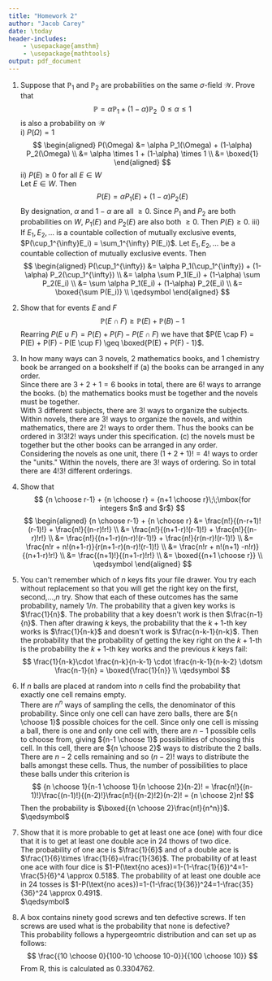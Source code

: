 ```yaml
---
title: "Homework 2"
author: "Jacob Carey"
date: \today
header-includes:
    - \usepackage{amsthm}
    - \usepackage{mathtools}
output: pdf_document
---
```


1. Suppose that $\mathbb{P}_1$ and $\mathbb{P}_2$ are probabilities on the same $\sigma$-field $\mathcal{W}$. Prove that 
$$
\mathbb{P} = \alpha\mathbb{P}_1+(1-\alpha)\mathbb{P}_2\;\;0 \leq \alpha \leq 1
$$ 
is also a probability on $\mathcal{W}$  
    i) $P(\Omega) = 1$  
        $$
        \begin{aligned}
        P(\Omega) &= \alpha P_1(\Omega) + (1-\alpha) P_2(\Omega) \\
        &= \alpha \times 1 + (1-\alpha) \times 1 \\
        &= \boxed{1}
        \end{aligned}
        $$
    ii) $P(E) \geq 0 \text{ for all } E \in W$  
        Let $E \in W$. Then
        $$
        P(E) = \alpha P_1(E) + (1-\alpha) P_2(E)
        $$
        By designation, $\alpha$ and $1-\alpha$ are all $\geq 0$. Since $P_1$ and $P_2$ are both probabilities on $W$, $P_1(E)$ and $P_2(E)$ are also both $\geq 0$. Then $P(E) \geq 0$.
    iii) If $E_1, E_2, ...$ is a countable collection of mutually exclusive events, $P(\cup_1^{\infty}E_i) = \sum_1^{\infty} P(E_i)$.
        Let $E_1, E_2, ...$ be a countable collection of mutually exclusive events. Then
        $$
        \begin{aligned}
            P(\cup_1^{\infty}) &= \alpha P_1(\cup_1^{\infty}) + (1-\alpha) P_2(\cup_1^{\infty}) \\
            &= \alpha \sum P_1(E_i) + (1-\alpha) \sum P_2(E_i) \\
            &= \sum \alpha P_1(E_i) + (1-\alpha) P_2(E_i) \\
            &= \boxed{\sum P(E_i)} \\ \qedsymbol
        \end{aligned}
        $$

2. Show that for events $E$ and $F$  
$$
\mathbb{P}(E \cap F) \geq \mathbb{P}(E)+\mathbb{P}(B) -1
$$
    Rearring $P(E \cup F) = P(E) + P(F) - P(E \cap F)$ we have that $P(E \cap F) = P(E) + P(F) - P(E \cup F) \geq \boxed{P(E) + P(F) - 1}$.
3. In how many ways can 3 novels, 2 mathematics books, and 1 chemistry book be arranged on a bookshelf if
    (a) the books can be arranged in any order.  
        Since there are $3+2+1=6$ books in total, there are $6!$ ways to arrange the books.
    (b) the mathematics books must be together and the novels must be together.  
        With 3 different subjects, there are $3!$ ways to organize the subjects. Within novels, there are $3!$ ways to organize the novels, and within mathematics, there are $2!$ ways to order them. Thus the books can be ordered in $3!3!2!$ ways under this specification.
    (c) the novels must be together but the other books can be arranged in any order.  
        Considering the novels as one unit, there $(1+2+1)!=4!$ ways to order the "units." Within the novels, there are $3!$ ways of ordering. So in total there are $4!3!$ different orderings.
4. Show that
$$
{n \choose r-1} + {n \choose r} = {n+1 \choose r}\;\;\mbox{for integers $n$ and $r$}
$$
    $$
    \begin{aligned}
    {n \choose r-1} + {n \choose r} &= \frac{n!}{(n-r+1)!(r-1)!} + \frac{n!}{(n-r)!r!} \\
    &= \frac{n!}{(n+1-r)!(r-1)!} + \frac{n!}{(n-r)!r!} \\
    &= \frac{n!}{(n+1-r)(n-r)!(r-1)!} + \frac{n!}{r(n-r)!(r-1)!} \\
    &= \frac{n!r + n!(n+1-r)}{r(n+1-r)(n-r)!(r-1)!} \\
    &= \frac{n!r + n!(n+1) -n!r)}{(n+1-r)!r!} \\
    &= \frac{(n+1)!}{(n+1-r)!r!} \\
    &= \boxed{{n+1 \choose r}} \\
    \qedsymbol
    \end{aligned}
    $$
5. You can't remember which of $n$ keys fits your file drawer. You try each without replacement so that you will get the right key on the first, second,...,$n$ try. Show that each of these outcomes has the same probability, namely $1/n$.
    The probability that a given key works is $\frac{1}{n}$. The probability that a key doesn't work is then $\frac{n-1}{n}$. Then after drawing $k$ keys, the probability that the $k+1\text{-th}$ key works is $\frac{1}{n-k}$ and doesn't work is $\frac{n-k-1}{n-k}$. Then the probability that the probability of getting the key right on the $k+1\text{-th}$ is the probability the $k+1\text{-th}$ key works and the previous $k$ keys fail:
    $$
    \frac{1}{n-k}\cdot \frac{n-k}{n-k-1} \cdot \frac{n-k-1}{n-k-2} 
    \dotsm \frac{n-1}{n} = \boxed{\frac{1}{n}} \\
    \qedsymbol
    $$
6. If $n$ balls are placed at random into $n$ cells find the probability that exactly one  cell remains empty.  
    There are $n^n$ ways of sampling the cells, the denominator of this probability. Since only one cell can have zero balls, there are ${n \choose 1}$ possible choices for the cell. Since only one cell is missing a ball, there is one and only one cell with, there are $n-1$ possible cells to choose from, giving ${n-1 \choose 1}$ possibilities of choosing this cell. In this cell, there are ${n \choose 2}$ ways to distribute the 2 balls. There are $n-2$ cells remaining and so $(n-2)!$ ways to distribute the balls amongst these cells. Thus, the number of possibilities to place these balls under this criterion is
    $$
    {n \choose 1}{n-1 \choose 1}{n \choose 2}(n-2)! =
    \frac{n!}{(n-1)!}\frac{(n-1)!}{(n-2)!}\frac{n!}{(n-2)!2}(n-2)! =
    {n \choose 2}n!
    $$
    Then the probability is $\boxed{{n \choose 2}\frac{n!}{n^n}}$.  
    $\qedsymbol$
7. Show that it is more probable to get at least one ace (one) with four dice that it is to get at least one double ace in 24 thows of two dice.  
    The probability of one ace is $\frac{1}{6}$ and of a double ace is $\frac{1}{6}\times \frac{1}{6}=\frac{1}{36}$. The probability of at least one ace with four dice is $1-P(\text{no aces})=1-(1-\frac{1}{6})^4=1-\frac{5}{6}^4 \approx 0.518$. The probability of at least one double ace in 24 tosses is $1-P(\text{no aces})=1-(1-\frac{1}{36})^24=1-\frac{35}{36}^24 \approx 0.491$.  
    $\qedsymbol$
8. A box contains ninety good screws and ten defective screws. If ten screws are used what is the probability that none is defective?  
    This probability follows a hypergeomtric distribution and can set up as follows:
    $$
    \frac{{10 \choose 0}{100-10 \choose 10-0}}{{100 \choose 10}}
    $$
    From R, this is calculated as $0.3304762$.
